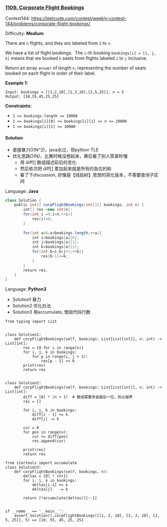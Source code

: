   ### [1109\. Corporate Flight Bookings](https://leetcode.com/problems/corporate-flight-bookings/)

Contest144: https://leetcode.com/contest/weekly-contest-144/problems/corporate-flight-bookings/

Difficulty: **Medium**


There are `n` flights, and they are labeled from `1` to `n`.

We have a list of flight bookings.  The `i`-th booking `bookings[i] = [i, j, k]` means that we booked `k` seats from flights labeled `i` to `j` inclusive.

Return an array `answer` of length `n`, representing the number of seats booked on each flight in order of their label.

**Example 1:**

```
Input: bookings = [[1,2,10],[2,3,20],[2,5,25]], n = 5
Output: [10,55,45,25,25]
```

**Constraints:**

*   `1 <= bookings.length <= 20000`
*   `1 <= bookings[i][0] <= bookings[i][1] <= n <= 20000`
*   `1 <= bookings[i][2] <= 10000`


#### Solution

- 直接暴力O(N^2)，java水过，但python TLE
- 优化思路O(N)，比赛时候没想起来，赛后看了别人答案秒懂
    - 用 diff[] 数组描述前后的变化
    - 然后依次把 diff[] 累加起来就是所有的各位的和
    - 看了下discussion, 好像是【线段树】思想的简化版本，不需要查询子区间

Language: **Java**

```java
class Solution {
    public int[] corpFlightBookings(int[][] bookings, int n) {
        int[] res =new int[n];
        for(int i =0;i<n;++i){
            res[i]=0;
        }
        
        for(int a=0;a<bookings.length;++a){
            int i=bookings[a][0];
            int j=bookings[a][1];
            int k=bookings[a][2];
            for(int b=i;b<j+1;++b){
                res[b-1]+=k;
            }
        }
        return res;
    }
}
```

Language: **Python3**

- Solution1 暴力
- Solution2 优化办法
- Solution3 用accumulate, 借阅代码行数

```python3
from typing import List
​
​
class Solution1:
    def corpFlightBookings(self, bookings: List[List[int]], n: int) -> List[int]:
        res = [0 for i in range(n)]
        for i, j, k in bookings:
            for p in range(i, j + 1):
                res[p - 1] += k
        print(res)
        return res
​
​
class Solution2:
    def corpFlightBookings(self, bookings: List[List[int]], n: int) -> List[int]:
        diff = [0] * (n + 1)  # 数组需要多留最后一位，防止越界
        res = []
​
        for i, j, k in bookings:
            diff[i - 1] += k
            diff[j] -= k
​
        cur = 0
        for pos in range(n):
            cur += diff[pos]
            res.append(cur)
​
        print(res)
        return res

from itertools import accumulate
class Solution3:
    def corpFlightBookings(self, bookings, n):
        deltas = [0] * (n+1)
        for i, j, k in bookings:
            deltas[i-1] += k
            deltas[j]   -= k
        
        return [*accumulate(deltas)][:-1]
​
​
if __name__ == '__main__':
    assert Solution().corpFlightBookings([[1, 2, 10], [2, 3, 20], [2, 5, 25]], 5) == [10, 55, 45, 25, 25]
​
```